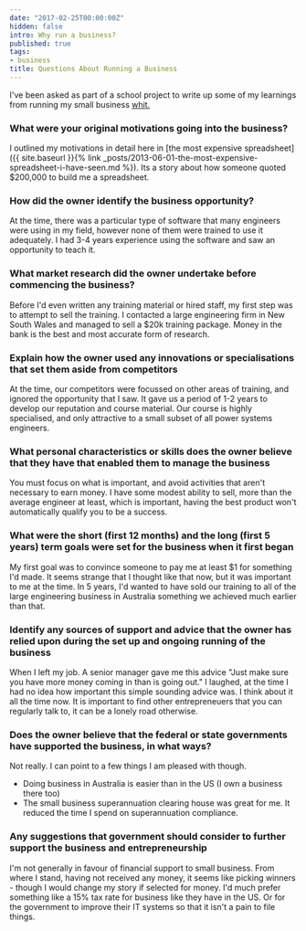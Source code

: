 ```yaml
---
date: "2017-02-25T00:00:00Z"
hidden: false
intro: Why run a business?
published: true
tags:
- business
title: Questions About Running a Business
---
```


I've been asked as part of a school project to write up some of my
learnings from running my small business [whit.](http://www.whit.com.au/)

### What were your original motivations going into the business?
I outlined my motivations in detail here in
[the most expensive spreadsheet]({{ site.baseurl }}{% link _posts/2013-06-01-the-most-expensive-spreadsheet-i-have-seen.md %}). Its a story about
how someone quoted $200,000 to build me a spreadsheet.

### How did the owner identify the business opportunity?
At the time, there was a particular type of software that many engineers were using
in my field, however none of them were trained to use it adequately. I had
3-4 years experience using the software and saw an opportunity to teach it.

### What market research did the owner undertake before commencing the business?
Before I'd even written any training material or hired staff, my first step was to
attempt to sell the training. I contacted a large engineering firm in New South Wales
and managed to sell a $20k training package. Money in the bank is the best and most
accurate form of research.

### Explain how the owner used any innovations or specialisations that set them aside from competitors
At the time, our competitors were focussed on other areas of training, and ignored
the opportunity that I saw. It gave us a period of 1-2 years to develop our reputation
and course material. Our course is highly specialised, and only attractive to a small
subset of all power systems engineers.

### What personal characteristics or skills does the owner believe that they have that enabled them to manage the business
You must focus on what is important, and avoid activities that aren't
necessary to earn money.  I have some modest ability to sell, more than the
average engineer at least, which is important, having the best product won't
automatically qualify you to be a success.

### What were the short (first 12 months) and the long (first 5 years) term goals were set for the business when it first began
My first goal was to convince someone to pay me at least $1 for something I'd made.
It seems strange that I thought like that now, but it was important to me at the time.
In 5 years, I'd wanted to have sold our training to all of the large engineering
business in Australia something we achieved much earlier than that.

### Identify any sources of support and advice that the owner has relied upon during the set up and ongoing running of the business
When I left my job. A senior manager gave me this advice "Just make sure you have
more money coming in than is going out." I laughed, at the time I had no idea
how important this simple sounding advice was. I think about it all the time now.
It is important to find other entrepreneuers that you can regularly talk to, it
can be a lonely road otherwise.

### Does the owner believe that the federal or state governments have supported the business, in what ways?
Not really. I can point to a few things I am pleased with though.
 - Doing business in Australia is easier than in the US (I own a business there too)
 - The small business superannuation clearing house was great for me. It reduced the time I spend on superannuation compliance.

### Any suggestions that government should consider to further support the business and entrepreneurship
I'm not generally in favour of financial support to small business. From where I
stand, having not received any money, it seems like picking winners - though I would
change my story if selected for money. I'd much prefer something like a 15% tax rate
for business like they have in the US. Or for the government to improve their IT
systems so that it isn't a pain to file things.
